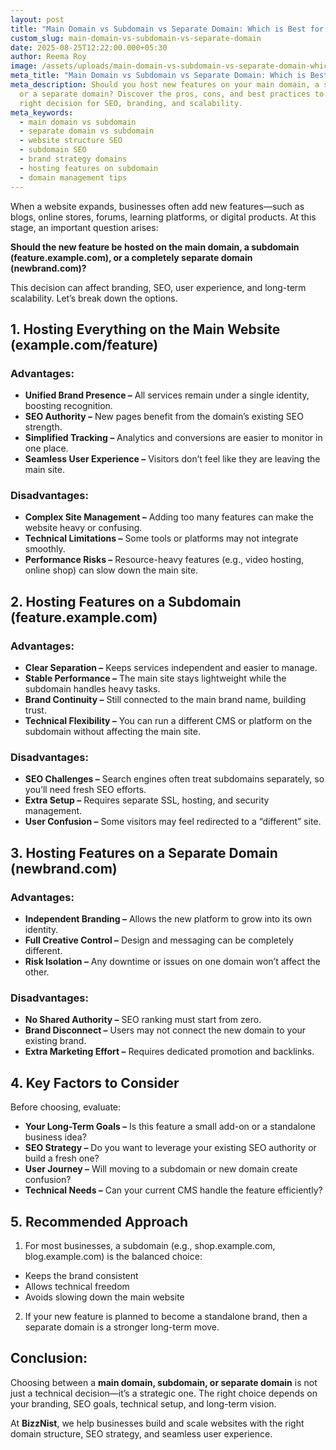 ```yaml
---
layout: post
title: "Main Domain vs Subdomain vs Separate Domain: Which is Best for Your Website?"
custom_slug: main-domain-vs-subdomain-vs-separate-domain
date: 2025-08-25T12:22:00.000+05:30
author: Reema Roy
image: /assets/uploads/main-domain-vs-subdomain-vs-separate-domain-which-is-best-for-your-website.png
meta_title: "Main Domain vs Subdomain vs Separate Domain: Which is Best for Your Website?"
meta_description: Should you host new features on your main domain, a subdomain,
  or a separate domain? Discover the pros, cons, and best practices to make the
  right decision for SEO, branding, and scalability.
meta_keywords:
  - main domain vs subdomain
  - separate domain vs subdomain
  - website structure SEO
  - subdomain SEO
  - brand strategy domains
  - hosting features on subdomain
  - domain management tips
---
```

When a website expands, businesses often add new features—such as blogs, online stores, forums, learning platforms, or digital products. At this stage, an important question arises:

**Should the new feature be hosted on the main domain, a subdomain (feature.example.com), or a completely separate domain (newbrand.com)?**

This decision can affect branding, SEO, user experience, and long-term scalability. Let’s break down the options.

## 1. Hosting Everything on the Main Website (example.com/feature)

### Advantages: 

* **Unified Brand Presence –** All services remain under a single identity, boosting recognition.
* **SEO Authority –** New pages benefit from the domain’s existing SEO strength.
* **Simplified Tracking –** Analytics and conversions are easier to monitor in one place.
* **Seamless User Experience –** Visitors don’t feel like they are leaving the main site.

### **Disadvantages:**

* **Complex Site Management –** Adding too many features can make the website heavy or confusing.
* **Technical Limitations –** Some tools or platforms may not integrate smoothly.
* **Performance Risks –** Resource-heavy features (e.g., video hosting, online shop) can slow down the main site.

## 2. Hosting Features on a Subdomain (feature.example.com)

### Advantages:

* **Clear Separation –** Keeps services independent and easier to manage.
* **Stable Performance –** The main site stays lightweight while the subdomain handles heavy tasks.
* **Brand Continuity –** Still connected to the main brand name, building trust.
* **Technical Flexibility –** You can run a different CMS or platform on the subdomain without affecting the main site.

### Disadvantages:

* **SEO Challenges –** Search engines often treat subdomains separately, so you’ll need fresh SEO efforts.
* **Extra Setup –** Requires separate SSL, hosting, and security management.
* **User Confusion –** Some visitors may feel redirected to a “different” site.

## 3. Hosting Features on a Separate Domain (newbrand.com)

### Advantages:

* **Independent Branding –** Allows the new platform to grow into its own identity.
* **Full Creative Control –** Design and messaging can be completely different.
* **Risk Isolation –** Any downtime or issues on one domain won’t affect the other.

### Disadvantages:

* **No Shared Authority –** SEO ranking must start from zero.
* **Brand Disconnect –** Users may not connect the new domain to your existing brand.
* **Extra Marketing Effort –** Requires dedicated promotion and backlinks.

## 4. Key Factors to Consider

Before choosing, evaluate:

* **Your Long-Term Goals –** Is this feature a small add-on or a standalone business idea?
* **SEO Strategy –** Do you want to leverage your existing SEO authority or build a fresh one?
* **User Journey –** Will moving to a subdomain or new domain create confusion?
* **Technical Needs –** Can your current CMS handle the feature efficiently?

## 5. Recommended Approach

1. For most businesses, a subdomain (e.g., shop.example.com, blog.example.com) is the balanced choice:

* Keeps the brand consistent
* Allows technical freedom
* Avoids slowing down the main website

2. If your new feature is planned to become a standalone brand, then a separate domain is a stronger long-term move.

## Conclusion:

Choosing between a **main domain, subdomain, or separate domain** is not just a technical decision—it’s a strategic one. The right choice depends on your branding, SEO goals, technical setup, and long-term vision.

At **BizzNist**, we help businesses build and scale websites with the right domain structure, SEO strategy, and seamless user experience.
